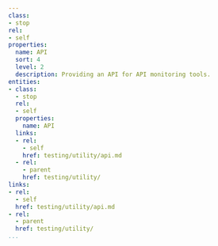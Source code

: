 ```yaml
---
class:
- stop
rel:
- self
properties:
  name: API
  sort: 4
  level: 2
  description: Providing an API for API monitoring tools.
entities:
- class:
  - stop
  rel:
  - self
  properties:
    name: API
  links:
  - rel:
    - self
    href: testing/utility/api.md
  - rel:
    - parent
    href: testing/utility/
links:
- rel:
  - self
  href: testing/utility/api.md
- rel:
  - parent
  href: testing/utility/
...
```

